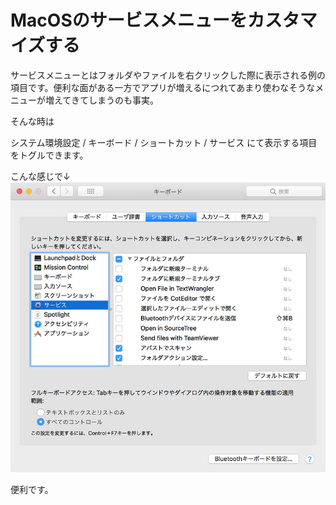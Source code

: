 # MacOSのサービスメニューをカスタマイズする
<!-- date: 2017-10-12 23:26:00 -->

サービスメニューとはフォルダやファイルを右クリックした際に表示される例の項目です。便利な面がある一方でアプリが増えるにつれてあまり使わなそうなメニューが増えてきてしまうのも事実。

そんな時は

システム環境設定 / キーボード / ショートカット / サービス
にて表示する項目をトグルできます。

こんな感じで↓
![PHOTO](https://raw.githubusercontent.com/sarw/noter-blog/images/SS.jpg) 

便利です。